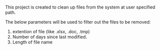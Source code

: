 This project is created to clean up files from the system at user specified path. 

The below parameters will be used to filter out the files to be removed:
1. extention of file (like .xlsx, .doc, .tmp)
2. Number of days since last modified.
3. Length of file name
